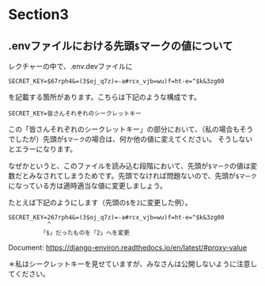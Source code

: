 # Section3


## .envファイルにおける先頭`$`マークの値について

レクチャーの中で、.env.devファイルに
```
SECRET_KEY=$67rph4&=(3$oj_q7z)=-a#rcx_vjb=wu)f=ht-e=^$k&3zg00
```
を記載する箇所があります。こちらは下記のような構成です。

```
SECRET_KEY=皆さんそれぞれのシークレットキー
```
この「皆さんそれぞれのシークレットキー」の部分において、（私の場合もそうでしたが）先頭が`$マーク`の場合は、何か他の値に変えてください。
そうしないとエラーになります。

なぜかというと、このファイルを読み込む段階において、先頭が`$マーク`の値は変数だとみなされてしまうためです。先頭でなければ問題ないので、先頭が`$マーク`になっている方は適時適当な値に変更しましょう。

たとえば下記のようにします（先頭の`$`を`2`に変更した例）。

```
SECRET_KEY=267rph4&=(3$oj_q7z)=-a#rcx_vjb=wu)f=ht-e=^$k&3zg00
           ^
         「$」だったものを「2」へを変更
```

Document: https://django-environ.readthedocs.io/en/latest/#proxy-value

＊私はシークレットキーを見せていますが、みなさんは公開しないように注意してください。
